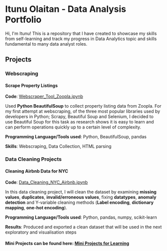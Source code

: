 # Itunu Olaitan - Data Analysis Portfolio

Hi, I'm Itunu! This is a repository that I have created to showcase my skills from self-learning and track my progress in Data Analytics topic and skills fundamental to many data analyst roles.

## Projects

### Webscraping 
#### Scrape Property Listings
**Code**: [Webscraper_Tool_Zoopla.ipynb](https://github.com/iolaitan/data-analysis-portfolio/blob/main/Webscraper%20Tool%20Zoopla%20.ipynb)

Used **Python BeautifulSoup** to collect property listing data from Zoopla. For my first attempt at webscraping, of the three most popular libraries used by developers in Python; Scrapy, Beautiful Soup and Selenium, I decided to use Beautiful Soup for this task as research shows it is easy to learn and can perform operations quickly up to a certain level of complexity. 

**Programming Language/Tools used**: Python, BeautifulSoup, pandas

**Skills**: Webscraping, Data Collection, HTML parsing






### Data Cleaning Projects


#### Cleaning Airbnb Data for NYC
**Code**: [Data_Cleaning_NYC_Airbnb.ipynb](https://github.com/iolaitan/data-analysis-portfolio/blob/main/Data_Cleaning_NYC_Airbnb/Data%20Cleaning%20Airbnb%20NYC.ipynb)

In this data cleaning project, I will clean the dataset by examining **missing values**, **duplicates**, **invalid/erroneous values**, fixing **datatypes**, **anomaly detection** and Y-variable cleaning methods (**Label encoding**, **dictionary mapping**, **one-hot encoding**).

**Programming Language/Tools used**: Python, pandas, numpy, scikit-learn

**Results**: Produced and exported a clean dataset that will be used in the next exploratory and visualisation steps





#### Mini Projects can be found here: [Mini Projects for Learning](https://github.com/iolaitan/data-analysis-portfolio/tree/main/mini_projects)








